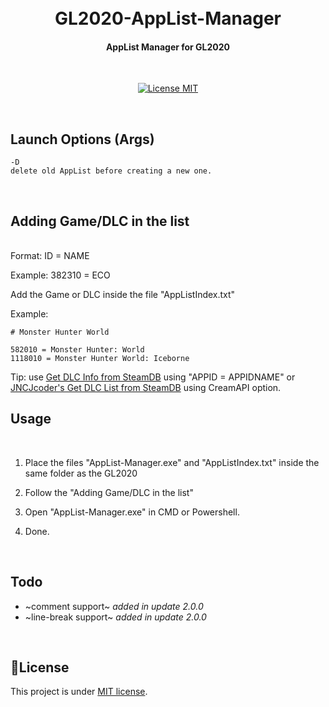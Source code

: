 <h1 align="center">
  <br>
  GL2020-AppList-Manager
  <br>
</h1>

<h4 align="center">AppList Manager for GL2020</h4>
</br>
<p align="center">
  <a href="https://opensource.org/licenses/MIT">
    <img src="https://img.shields.io/badge/License-MIT-blue.svg" alt="License MIT">
  </a>
</p>
</br>

## Launch Options (Args)
```
-D
delete old AppList before creating a new one.
```

</br>

## Adding Game/DLC in the list
</br>
Format: ID = NAME

Example: 382310 = ECO

Add the Game or DLC inside the file "AppListIndex.txt" 

Example:

```
# Monster Hunter World

582010 = Monster Hunter: World
1118010 = Monster Hunter World: Iceborne
``` 

Tip: use [Get DLC Info from SteamDB](https://github.com/Sak32009/GetDLCInfoFromSteamDB) using "APPID = APPIDNAME" or [JNCJcoder's Get DLC List from SteamDB](https://github.com/JNCJcoder/GetDLCListFromSteamDB) using CreamAPI option.

## Usage
</br>

1. Place the files "AppList-Manager.exe" and "AppListIndex.txt" inside the same folder as the GL2020

2. Follow the "Adding Game/DLC in the list"

3. Open "AppList-Manager.exe" in CMD or Powershell.

4. Done.

</br>

## Todo

- ~comment support~ *added in update 2.0.0*
- ~line-break support~ *added in update 2.0.0*

</br>

## 📝License
This project is under [MIT license](LICENSE).
